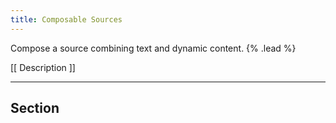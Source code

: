 ```yaml
---
title: Composable Sources
---
```


Compose a source combining text and dynamic content. {% .lead %}

[[ Description ]]

---

## Section
